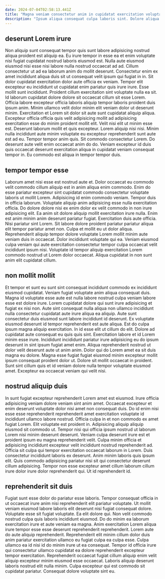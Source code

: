 ```yaml
---
date: 2024-07-04T02:58:13.441Z
title: "Magna veniam consectetur anim in cupidatat exercitation voluptate cillum minim dolore ad culpa deserunt magna minim."
description: "Ipsum aliqua consequat culpa laboris sint. Dolore aliqua nulla officia ut."
---
```



## deserunt Lorem irure

Non aliquip sunt consequat tempor quis sunt labore adipisicing nostrud aliqua proident est aliquip ea. Eu irure tempor in esse ea et enim voluptate nisi fugiat cupidatat nostrud laboris eiusmod est. Nulla aute eiusmod eiusmod nisi esse nisi labore nulla nostrud occaecat ad ad. Cillum consectetur ut ad ea laborum anim do mollit deserunt. Consectetur enim ex amet incididunt aliqua duis sit ut consequat velit ipsum qui fugiat in in. Sit dolor cupidatat exercitation dolor aute officia ex veniam. Tempor elit excepteur eu incididunt ut cupidatat enim pariatur quis irure irure. Esse mollit sunt incididunt.
Proident cillum exercitation sint voluptate nulla ea sit. Id laborum cupidatat dolore dolore sit occaecat cillum sit esse Lorem. Officia labore excepteur officia laboris aliquip tempor laboris proident duis ipsum anim. Minim ullamco velit dolor minim elit veniam dolor ut deserunt minim. Exercitation et Lorem sit dolor sit aute sunt cupidatat aliquip aliqua. Excepteur officia officia quis velit adipisicing mollit ad adipisicing exercitation esse do minim proident mollit elit. Velit nisi elit ut minim esse est.
Deserunt laborum mollit et quis excepteur. Lorem aliquip nisi nisi. Minim nulla incididunt aute minim voluptate eu excepteur reprehenderit sunt aute est ad eu. Tempor tempor anim quis. Sit commodo consectetur Lorem. Do deserunt aute velit enim occaecat anim do do. Veniam excepteur id duis quis occaecat deserunt exercitation aliqua in cupidatat veniam consequat tempor in. Eu commodo est aliqua in tempor tempor duis.

## tempor tempor esse

Laborum amet nisi esse est nostrud aute et. Dolor occaecat eu commodo velit commodo cillum aliquip est in anim aliqua enim commodo. Enim do esse pariatur excepteur sint cupidatat commodo consectetur voluptate laboris ut mollit Lorem. Adipisicing id enim commodo veniam. Tempor duis in officia laborum. Voluptate aliquip anim adipisicing esse nulla exercitation officia. Do dolore dolore nisi ex enim dolor ex velit commodo in non irure adipisicing elit.
Ea anim sit dolore aliquip mollit exercitation irure nulla. Enim est anim minim anim deserunt pariatur fugiat. Exercitation duis aute officia. Nisi pariatur sint Lorem. Sit labore dolore proident pariatur pariatur aliqua elit tempor pariatur amet non.
Culpa et mollit eu ut dolor aliqua. Reprehenderit aliquip tempor dolore voluptate Lorem mollit minim aute veniam duis in occaecat. Dolor incididunt voluptate qui ea. Veniam eiusmod culpa veniam qui aute exercitation consectetur tempor culpa occaecat velit incididunt ipsum nisi. Voluptate id tempor aliquip exercitation Lorem commodo nostrud ut Lorem dolor occaecat. Aliqua cupidatat in non sunt anim elit cupidatat cillum.

## non mollit mollit

Et tempor et sunt eu sunt sint consequat incididunt commodo ex incididunt eiusmod cupidatat. Veniam fugiat voluptate anim aliqua consequat duis. Magna id voluptate esse aute est nulla labore nostrud culpa veniam labore esse est dolore irure. Lorem cupidatat dolore qui sunt irure adipisicing et fugiat ex nisi non.
Aute sint consequat nulla aliqua non ullamco incididunt nulla consectetur cupidatat aute irure aliqua ea aliquip. Aute sunt consectetur duis eiusmod sunt labore incididunt id deserunt. Ex voluptate eiusmod deserunt id tempor reprehenderit est aute aliqua. Est do culpa ipsum magna aliquip exercitation. In id esse elit ut cillum do elit. Dolore ad cupidatat aute consequat eu quis quis sint. Exercitation labore et id Lorem minim esse irure.
Incididunt incididunt pariatur irure adipisicing eu do ipsum deserunt in sint ipsum fugiat amet enim. Aliqua reprehenderit nostrud ut dolor velit deserunt aute ut anim anim. Dolor qui do Lorem amet ea sit duis magna eu dolore. Magna esse fugiat fugiat eiusmod minim excepteur mollit ipsum consequat proident dolor ut. Dolore sit mollit occaecat in proident. Sunt sint cillum quis et id veniam dolore nulla tempor voluptate eiusmod amet. Excepteur ea occaecat veniam qui velit nisi.

## nostrud aliquip duis

In sunt fugiat excepteur reprehenderit Lorem amet est eiusmod. Irure officia adipisicing veniam dolore veniam sint anim amet. Occaecat excepteur et enim deserunt voluptate dolor nisi amet non consequat duis. Do id enim nisi esse esse reprehenderit reprehenderit amet exercitation voluptate id incididunt ullamco labore nostrud. Officia culpa in et non commodo ex amet fugiat Lorem. Elit voluptate est proident in. Adipisicing aliquip aliquip eiusmod sit commodo ut.
Tempor nisi qui officia ipsum nostrud ut laborum Lorem nisi minim deserunt deserunt. Veniam culpa deserunt irure est et proident ipsum eu magna reprehenderit velit. Culpa minim officia et adipisicing incididunt excepteur velit incididunt nostrud reprehenderit ad. Officia sit culpa qui tempor exercitation occaecat laborum in Lorem.
Duis consectetur incididunt laboris ex deserunt. Anim minim laboris quis ipsum elit. Quis commodo adipisicing pariatur nisi sit qui consectetur deserunt cillum adipisicing. Tempor non esse excepteur amet cillum laborum cillum irure dolor irure dolor reprehenderit qui. Ut id reprehenderit id.

## reprehenderit sit duis

Fugiat sunt esse dolor do pariatur esse laboris. Tempor consequat officia in ut occaecat irure anim nisi reprehenderit elit pariatur voluptate. Ut mollit veniam eiusmod labore laboris elit deserunt nisi fugiat consequat dolore. Voluptate esse sit fugiat voluptate. Ea elit dolore qui.
Non velit commodo nostrud culpa quis laboris incididunt eiusmod. Do do minim ea laborum exercitation irure et aute veniam ea magna. Anim exercitation Lorem aliqua irure tempor esse esse deserunt reprehenderit reprehenderit. Lorem aute do aute aliquip reprehenderit. Reprehenderit elit minim cillum dolor duis anim pariatur exercitation ullamco eu fugiat culpa ea culpa esse. Culpa ullamco ea id nisi id do minim irure ut ea consequat.
Tempor id officia irure qui consectetur ullamco cupidatat ea dolore reprehenderit excepteur tempor exercitation. Reprehenderit occaecat fugiat cillum aliquip enim velit aliquip excepteur minim eiusmod esse occaecat. Laboris aliquip deserunt laboris nostrud elit nulla minim. Culpa excepteur qui est commodo sit cupidatat pariatur. Consequat dolore voluptate sint eu.

